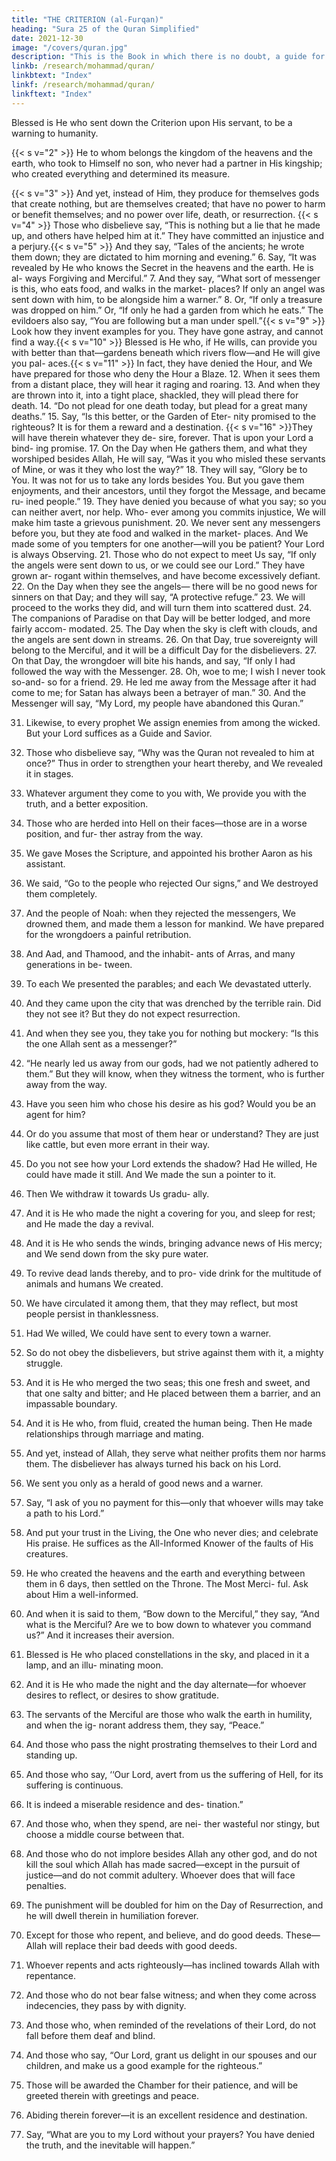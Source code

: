 ```yaml
---
title: "THE CRITERION (al-Furqan)"
heading: "Sura 25 of the Quran Simplified"
date: 2021-12-30
image: "/covers/quran.jpg"
description: "This is the Book in which there is no doubt, a guide for the righteous."
linkb: /research/mohammad/quran/
linkbtext: "Index"
linkf: /research/mohammad/quran/
linkftext: "Index"
---
```



Blessed is He who sent down the Criterion upon His servant, to be a warning to humanity.

{{< s v="2" >}}  He to whom belongs the kingdom of the heavens and the earth, who took to Himself
no son, who never had a partner in His kingship; who created everything and determined its measure.

{{< s v="3" >}}  And yet, instead of Him, they produce for themselves gods that create nothing, but are
themselves created; that have no power to harm or benefit themselves; and no power
over life, death, or resurrection.
{{< s v="4" >}}  Those who disbelieve say, “This is nothing but a lie that he made up, and others have
helped him at it.” They have committed an injustice and a perjury.{{< s v="5" >}}  And they say, “Tales of the ancients; he
wrote them down; they are dictated to him
morning and evening.”
6. Say, “It was revealed by He who knows the
Secret in the heavens and the earth. He is al-
ways Forgiving and Merciful.”
7. And they say, “What sort of messenger is
this, who eats food, and walks in the market-
places? If only an angel was sent down with
him, to be alongside him a warner.”
8. Or, “If only a treasure was dropped on
him.” Or, “If only he had a garden from
which he eats.” The evildoers also say, “You
are following but a man under spell.”{{< s v="9" >}}  Look how they invent examples for you.
They have gone astray, and cannot find a
way.{{< s v="10" >}}  Blessed is He who, if He wills, can provide
you with better than that—gardens beneath
which rivers flow—and He will give you pal-
aces.{{< s v="11" >}}  In fact, they have denied the Hour, and We
have prepared for those who deny the Hour a
Blaze.
12. When it sees them from a distant place,
they will hear it raging and roaring.
13. And when they are thrown into it, into a
tight place, shackled, they will plead there for
death.
14. “Do not plead for one death today, but
plead for a great many deaths.”
15. Say, “Is this better, or the Garden of Eter-
nity promised to the righteous? It is for them
a reward and a destination.
{{< s v="16" >}}They will have therein whatever they de-
sire, forever. That is upon your Lord a bind-
ing promise.
17. On the Day when He gathers them, and
what they worshiped besides Allah, He will
say, “Was it you who misled these servants of
Mine, or was it they who lost the way?”
18. They will say, “Glory be to You. It was not
for us to take any lords besides You. But you
gave them enjoyments, and their ancestors,
until they forgot the Message, and became ru-
ined people.”
19. They have denied you because of what you
say; so you can neither avert, nor help. Who-
ever among you commits injustice, We will
make him taste a grievous punishment.
20. We never sent any messengers before you,
but they ate food and walked in the market-
places. And We made some of you tempters
for one another—will you be patient? Your
Lord is always Observing.
21. Those who do not expect to meet Us say,
“If only the angels were sent down to us, or
we could see our Lord.” They have grown ar-
rogant within themselves, and have become
excessively defiant.
22. On the Day when they see the angels—
there will be no good news for sinners on that
Day; and they will say, “A protective refuge.”
23. We will proceed to the works they did, and
will turn them into scattered dust.
24. The companions of Paradise on that Day
will be better lodged, and more fairly accom-
modated.
25. The Day when the sky is cleft with clouds,
and the angels are sent down in streams.
26. On that Day, true sovereignty will belong
to the Merciful, and it will be a difficult Day
for the disbelievers.
27. On that Day, the wrongdoer will bite his
hands, and say, “If only I had followed the
way with the Messenger.
28. Oh, woe to me; I wish I never took so-and-
so for a friend.
29. He led me away from the Message after it
had come to me; for Satan has always been a
betrayer of man.”
30. And the Messenger will say, “My Lord, my
people have abandoned this Quran.”

31. Likewise, to every prophet We assign enemies from among the wicked. But your Lord
suffices as a Guide and Savior.

32. Those who disbelieve say, “Why was the Quran not revealed to him at once?” Thus in
order to strengthen your heart thereby, and We revealed it in stages.

33. Whatever argument they come to you with, We provide you with the truth, and a
better exposition.

34. Those who are herded into Hell on their faces—those are in a worse position, and fur-
ther astray from the way.

35. We gave Moses the Scripture, and appointed his brother Aaron as his assistant.

36. We said, “Go to the people who rejected Our signs,” and We destroyed them completely.

37. And the people of Noah: when they rejected the messengers, We drowned them,
and made them a lesson for mankind. We
have prepared for the wrongdoers a painful
retribution.
38. And Aad, and Thamood, and the inhabit-
ants of Arras, and many generations in be-
tween.
39. To each We presented the parables; and
each We devastated utterly.
40. And they came upon the city that was
drenched by the terrible rain. Did they not
see it? But they do not expect resurrection.
41. And when they see you, they take you for
nothing but mockery: “Is this the one Allah
sent as a messenger?”
42. “He nearly led us away from our gods, had
we not patiently adhered to them.” But they
will know, when they witness the torment,
who is further away from the way.
43. Have you seen him who chose his desire as
his god? Would you be an agent for him?
44. Or do you assume that most of them hear
or understand? They are just like cattle, but
even more errant in their way.
45. Do you not see how your Lord extends the
shadow? Had He willed, He could have made
it still. And We made the sun a pointer to it.
46. Then We withdraw it towards Us gradu-
ally.
47. And it is He who made the night a covering
for you, and sleep for rest; and He made the
day a revival.
48. And it is He who sends the winds, bringing
advance news of His mercy; and We send
down from the sky pure water.
49. To revive dead lands thereby, and to pro-
vide drink for the multitude of animals and
humans We created.
50. We have circulated it among them, that
they may reflect, but most people persist in
thanklessness.
51. Had We willed, We could have sent to
every town a warner.
52. So do not obey the disbelievers, but strive
against them with it, a mighty struggle.
53. And it is He who merged the two seas; this
one fresh and sweet, and that one salty and
bitter; and He placed between them a barrier,
and an impassable boundary.

54. And it is He who, from fluid, created the human being. Then He made relationships through marriage and mating.


55. And yet, instead of Allah, they serve what neither profits them nor harms them. The disbeliever has always turned his back on his Lord.

56. We sent you only as a herald of good news and a warner.

57. Say, “I ask of you no payment for this—only that whoever wills may take a path to his Lord.”
58. And put your trust in the Living, the One who never dies; and celebrate His praise. He
suffices as the All-Informed Knower of the faults of His creatures.

59. He who created the heavens and the earth and everything between them in 6 days, then settled on the Throne. The Most Merci-
ful. Ask about Him a well-informed.

60. And when it is said to them, “Bow down to the Merciful,” they say, “And what is the
Merciful? Are we to bow down to whatever you command us?” And it increases their aversion.
61. Blessed is He who placed constellations in
the sky, and placed in it a lamp, and an illu-
minating moon.
62. And it is He who made the night and the
day alternate—for whoever desires to reflect,
or desires to show gratitude.
63. The servants of the Merciful are those who
walk the earth in humility, and when the ig-
norant address them, they say, “Peace.”
64. And those who pass the night prostrating
themselves to their Lord and standing up.
65. And those who say, ‘‘Our Lord, avert from
us the suffering of Hell, for its suffering is
continuous.
66. It is indeed a miserable residence and des-
tination.”
67. And those who, when they spend, are nei-
ther wasteful nor stingy, but choose a middle
course between that.

68. And those who do not implore besides Allah any other god, and do not kill the soul which Allah has made sacred—except in the
pursuit of justice—and do not commit adultery. Whoever does that will face penalties.

69. The punishment will be doubled for him
on the Day of Resurrection, and he will dwell
therein in humiliation forever.

70. Except for those who repent, and believe, and do good deeds. These—Allah will replace
their bad deeds with good deeds. 

71. Whoever repents and acts righteously—has inclined towards Allah with repentance. 

72. And those who do not bear false witness; and when they come across indecencies, they pass by with dignity.

73. And those who, when reminded of the revelations of their Lord, do not fall before them deaf and blind.

74. And those who say, “Our Lord, grant us delight in our spouses and our children, and
make us a good example for the righteous.”

75. Those will be awarded the Chamber for their patience, and will be greeted therein with greetings and peace.

76. Abiding therein forever—it is an excellent residence and destination.
77. Say, “What are you to my Lord without your prayers? You have denied the truth, and the inevitable will happen.”
